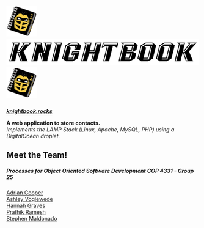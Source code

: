 # <img src="/images/logo.png" width="80" height="80"> <img src="/images/knightbookTextLogo.png"> <img src="/images/logo.png" width="80" height="80">
[***knightbook.rocks***](http://knightbook.rocks/)  
  
**A web application to store contacts.**   
*Implements the LAMP Stack (Linux, Apache, MySQL, PHP) using a DigitalOcean droplet.*

## Meet the Team! 
##### Processes for Object Oriented Software Development COP 4331 - Group 25   
[Adrian Cooper](https://github.com/adriancooper13)  
[Ashley Voglewede](https://github.com/avwede)  
[Hannah Graves](https://github.com/hannahgraves)  
[Prathik Ramesh](https://github.com/prathik2001)  
[Stephen Maldonado](https://github.com/Stephen527)

